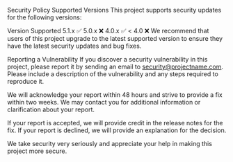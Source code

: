 Security Policy
Supported Versions
This project supports security updates for the following versions:

Version	Supported
5.1.x	:white_check_mark:
5.0.x	:x:
4.0.x	:white_check_mark:
< 4.0	:x:
We recommend that users of this project upgrade to the latest supported version to ensure they have the latest security updates and bug fixes.

Reporting a Vulnerability
If you discover a security vulnerability in this project, please report it by sending an email to security@projectname.com. Please include a description of the vulnerability and any steps required to reproduce it.

We will acknowledge your report within 48 hours and strive to provide a fix within two weeks. We may contact you for additional information or clarification about your report.

If your report is accepted, we will provide credit in the release notes for the fix. If your report is declined, we will provide an explanation for the decision.

We take security very seriously and appreciate your help in making this project more secure.
